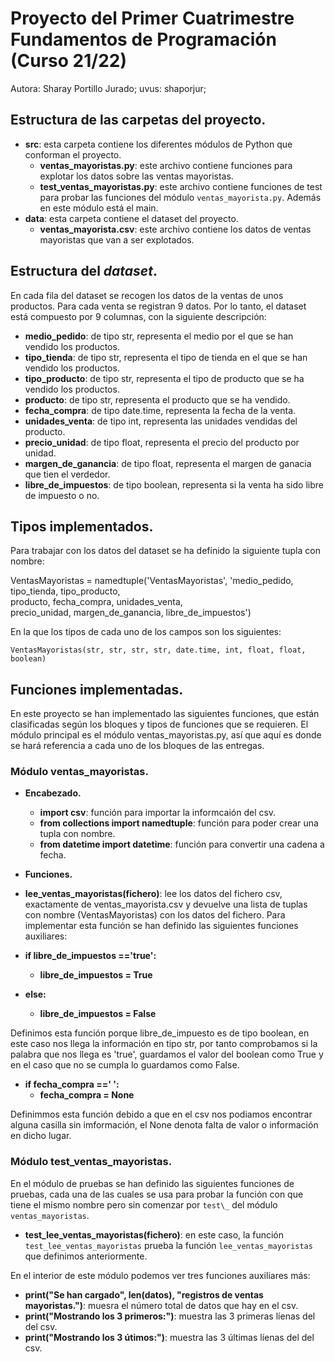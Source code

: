 # Proyecto del Primer Cuatrimestre Fundamentos de Programación (Curso  21/22)
Autora: Sharay Portillo Jurado;   uvus: shaporjur;

## Estructura de las carpetas del proyecto.

* **src**: esta carpeta contiene los diferentes módulos de Python que conforman el proyecto.
    * **ventas_mayoristas.py**: este archivo contiene funciones para explotar los datos sobre las ventas mayoristas.
    * **test_ventas_mayoristas.py**: este archivo contiene funciones de test para probar las funciones del módulo `ventas_mayorista.py`. Además en este módulo está el main.
* **data**: esta carpeta contiene el dataset del proyecto.
    * **ventas_mayorista.csv**: este archivo contiene los datos de ventas mayoristas que van a ser explotados.

## Estructura del *dataset*.

En cada fila del dataset se recogen los datos de la ventas de unos productos. Para cada venta se registran 9 datos. Por lo tanto, el dataset está compuesto por 9 columnas, con la siguiente descripción:

* **medio_pedido**: de tipo str, representa el medio por el que se han vendido los productos.
* **tipo_tienda**: de tipo str, representa el tipo de tienda en el que se han vendido los productos.
* **tipo_producto**: de tipo str, representa el tipo de producto que se ha vendido los productos.
* **producto**: de tipo str, representa el producto que se ha vendido.
* **fecha_compra**: de tipo date.time, representa la fecha de la venta.
* **unidades_venta**: de tipo int, representa las unidades vendidas del producto.
* **precio_unidad**: de tipo float, representa el precio del producto por unidad.
* **margen_de_ganancia**: de tipo float, representa el margen de ganacia que tien el verdedor.
* **libre_de_impuestos**: de tipo boolean, representa si la venta ha sido libre de impuesto o no.

## Tipos implementados.

Para trabajar con los datos del dataset se ha definido la siguiente tupla con nombre:

VentasMayoristas =  namedtuple('VentasMayoristas', 'medio_pedido, tipo_tienda, tipo_producto, \
                            producto, fecha_compra, unidades_venta, \
                            precio_unidad, margen_de_ganancia, libre_de_impuestos')

En la que los tipos de cada uno de los campos son los siguientes:

`VentasMayoristas(str, str, str, str, date.time, int, float, float, boolean)`

## Funciones implementadas.

En este proyecto se han implementado las siguientes funciones, que están clasificadas según los bloques y tipos de funciones que se requieren.
El módulo principal es el módulo ventas_mayoristas.py, así que aquí es donde se hará referencia a cada uno de los bloques de las entregas.

### Módulo ventas_mayoristas.

* **Encabezado.**  

   * **import csv**: función para importar la informcaión del csv.
   * **from collections import namedtuple**: función para poder crear una tupla con nombre.
   * **from datetime import datetime**: función para convertir una cadena a fecha.   

 * **Funciones.**

  * **lee_ventas_mayoristas(fichero)**:  lee los datos del fichero csv, exactamente de ventas_mayorista.csv y devuelve una lista de tuplas con nombre (VentasMayoristas) con los datos del fichero. Para implementar esta función se han definido las siguientes funciones auxiliares:

   * **if libre_de_impuestos =='true':**
      * **libre_de_impuestos = True**
   * **else:**
      * **libre_de_impuestos = False**
   
   Definimos esta función porque libre_de_impuesto es de tipo boolean, en este caso nos llega la información en tipo str, por tanto comprobamos si la palabra que nos llega es 'true', guardamos el valor del boolean como True y en el caso que no se cumpla lo guardamos como False.

   * **if fecha_compra ==' ':**
      * **fecha_compra = None**
   
   Definimmos esta función debido a que en el csv nos podiamos encontrar alguna casilla sin imformación, el None denota falta de valor o información en dicho lugar.

 ### Módulo test_ventas_mayoristas.

En el módulo de pruebas se han definido las siguientes funciones de pruebas, cada una de las cuales se usa para probar la función con que tiene el mismo nombre pero sin comenzar por `test\_` del módulo `ventas_mayoristas`. 

* **test_lee_ventas_mayoristas(fichero)**: en este caso, la función `test_lee_ventas_mayoristas` prueba la función `lee_ventas_mayoristas` que definimos anteriormente.

En el interior de este módulo podemos ver tres funciones auxiliares más:

 * **print("Se han cargado", len(datos), "registros de ventas mayoristas.")**: muesra el número total de datos que hay en el csv.
 * **print("Mostrando los 3 primeros:")**: muestra las 3 primeras líenas del del csv.
 * **print("Mostrando los 3 útimos:")**: muestra las 3 últimas líenas del del csv.

